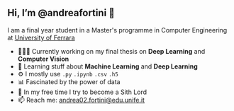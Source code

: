 ## Hi, I’m @andreafortini :wave:

I am a final year student in a Master's programme in Computer Engineering at [University of Ferrara](http://www.unife.it/it)

- 🧑🏼‍💻 Currently working on my final thesis on **Deep Learning** and **Computer Vision**
- 🌱 Learning stuff about **Machine Learning** and **Deep Learning**
- ⚙️ I mostly use `.py` `.ipynb` `.csv` `.h5`
- 📊 Fascinated by the power of data
- 🌌 In my free time I try to become a Sith Lord
- 📫 Reach me: andrea02.fortini@edu.unife.it
